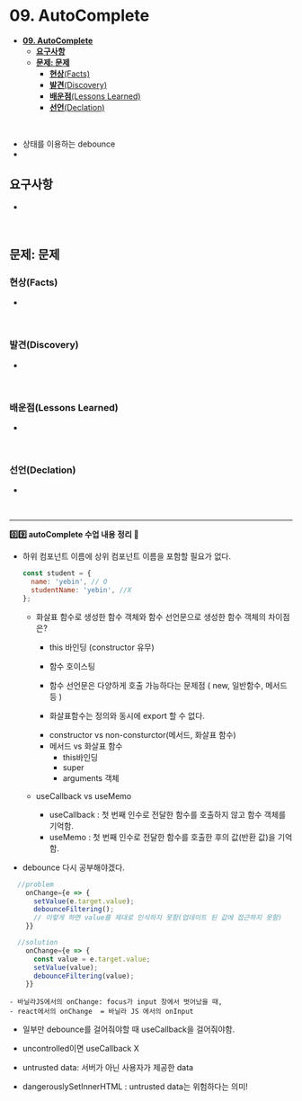 # **09. AutoComplete**

- [**09. AutoComplete**](#09-autocomplete)
  - [**요구사항**](#요구사항)
  - [**문제: 문제**](#문제-문제)
    - [**현상**(Facts)](#현상facts)
    - [**발견**(Discovery)](#발견discovery)
    - [**배운점**(Lessons Learned)](#배운점lessons-learned)
    - [**선언**(Declation)](#선언declation)

<br>

- 상태를 이용하는 debounce
-

## **요구사항**

-

<br>

## **문제: 문제**

### **현상**(Facts)

-

<br>

### **발견**(Discovery)

-

<br>

### **배운점**(Lessons Learned)

-

<br>

### **선언**(Declation)

-

<br>

---

**0️⃣9️⃣ autoComplete 수업 내용 정리 👀**

- 하위 컴포넌트 이름에 상위 컴포넌트 이름을 포함할 필요가 없다.

  ```js
  const student = {
    name: 'yebin', // O
    studentName: 'yebin', //X
  };
  ```

  - 화살표 함수로 생성한 함수 객체와 함수 선언문으로 생성한 함수 객체의 차이점은?

    - this 바인딩 (constructor 유무)
    - 함수 호이스팅

    - 함수 선언문은 다양하게 호출 가능하다는 문제점 ( new, 일반함수, 메서드 등 )
    - 화살표함수는 정의와 동시에 export 할 수 없다.

    <!-- - 프로토타입이 없는 함수 vs 있는 함수 ....? -->

    - constructor vs non-consturctor(메서드, 화살표 함수)
    - 메서드 vs 화살표 함수
      - this바인딩
      - super
      - arguments 객체

  - useCallback vs useMemo
    - useCallback : 첫 번째 인수로 전달한 함수를 호출하지 않고 함수 객체를 기억함.
    - useMemo : 첫 번째 인수로 전달한 함수를 호출한 후의 값(반환 값)을 기억함.

- debounce 다시 공부해야겠다.

```js
  //problem
    onChange={e => {
      setValue(e.target.value);
      debounceFiltering();
      // 이렇게 하면 value를 제대로 인식하지 못함(업데이트 된 값에 접근하지 못함)
    }}
```

```js
  //solution
    onChange={e => {
      const value = e.target.value;
      setValue(value);
      debounceFiltering(value);
    }}
```

    - 바닐라JS에서의 onChange: focus가 input 창에서 벗어났을 때,
    - react에서의 onChange  = 바닐라 JS 에서의 onInput

- 일부만 debounce를 걸어줘야할 때 useCallback을 걸어줘야함.
- uncontrolled이면 useCallback X

- untrusted data: 서버가 아닌 사용자가 제공한 data

- dangerouslySetInnerHTML : untrusted data는 위험하다는 의미!
